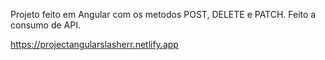 Projeto feito em Angular com os metodos POST, DELETE e PATCH.
Feito a consumo de API.

https://projectangularslasherr.netlify.app
